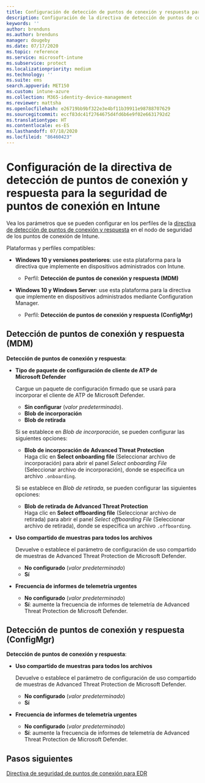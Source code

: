 ```yaml
---
title: Configuración de detección de puntos de conexión y respuesta para la seguridad de puntos de conexión de Intune | Microsoft Docs
description: Configuración de la directiva de detección de puntos de conexión y respuesta para la seguridad de puntos de conexión en Microsoft Intune
keywords: ''
author: brenduns
ms.author: brenduns
manager: dougeby
ms.date: 07/17/2020
ms.topic: reference
ms.service: microsoft-intune
ms.subservice: protect
ms.localizationpriority: medium
ms.technology: ''
ms.suite: ems
search.appverid: MET150
ms.custom: intune-azure
ms.collection: M365-identity-device-management
ms.reviewer: mattsha
ms.openlocfilehash: e26719bb9bf322e3e4bf11b39911e98788707629
ms.sourcegitcommit: eccf83dc41f2764675d4fd6b6e9f02e6631792d2
ms.translationtype: HT
ms.contentlocale: es-ES
ms.lasthandoff: 07/18/2020
ms.locfileid: "86460423"
---
```

# <a name="endpoint-detection-and-response-policy-settings-for-endpoint-security-in-intune"></a>Configuración de la directiva de detección de puntos de conexión y respuesta para la seguridad de puntos de conexión en Intune

Vea los parámetros que se pueden configurar en los perfiles de la [directiva de detección de puntos de conexión y respuesta](../protect/endpoint-security-edr-policy.md) en el nodo de seguridad de los puntos de conexión de Intune.

Plataformas y perfiles compatibles:

- **Windows 10 y versiones posteriores**: use esta plataforma para la directiva que implemente en dispositivos administrados con Intune.
  - Perfil: **Detección de puntos de conexión y respuesta (MDM)**

- **Windows 10 y Windows Server**: use esta plataforma para la directiva que implemente en dispositivos administrados mediante Configuration Manager.
  - Perfil: **Detección de puntos de conexión y respuesta (ConfigMgr)**

## <a name="endpoint-detection-and-response-mdm"></a>Detección de puntos de conexión y respuesta (MDM)

**Detección de puntos de conexión y respuesta**:

- **Tipo de paquete de configuración de cliente de ATP de Microsoft Defender**

  Cargue un paquete de configuración firmado que se usará para incorporar el cliente de ATP de Microsoft Defender.

  - **Sin configurar** (*valor predeterminado*).
  - **Blob de incorporación**  
  - **Blob de retirada**  

  Si se establece en *Blob de incorporación*, se pueden configurar las siguientes opciones:

  - **Blob de incorporación de Advanced Threat Protection**  
    Haga clic en **Select onboarding file** (Seleccionar archivo de incorporación) para abrir el panel *Select onboarding File* (Seleccionar archivo de incorporación), donde se especifica un archivo `.onboarding`.

  Si se establece en *Blob de retirada*, se pueden configurar las siguientes opciones:
  
  - **Blob de retirada de Advanced Threat Protection**  
     Haga clic en **Select offboarding file** (Seleccionar archivo de retirada) para abrir el panel *Select offboarding File* (Seleccionar archivo de retirada), donde se especifica un archivo `.offboarding`.

- **Uso compartido de muestras para todos los archivos**  

  Devuelve o establece el parámetro de configuración de uso compartido de muestras de Advanced Threat Protection de Microsoft Defender.  
  - **No configurado** (*valor predeterminado*)
  - **Sí**

- **Frecuencia de informes de telemetría urgentes**

  - **No configurado** (*valor predeterminado*)
  - **Sí**: aumente la frecuencia de informes de telemetría de Advanced Threat Protection de Microsoft Defender.

## <a name="endpoint-detection-and-response-configmgr"></a>Detección de puntos de conexión y respuesta (ConfigMgr)

**Detección de puntos de conexión y respuesta**:

- **Uso compartido de muestras para todos los archivos**  

  Devuelve o establece el parámetro de configuración de uso compartido de muestras de Advanced Threat Protection de Microsoft Defender.  
  - **No configurado** (*valor predeterminado*)
  - **Sí**

- **Frecuencia de informes de telemetría urgentes**

  - **No configurado** (*valor predeterminado*)
  - **Sí**: aumente la frecuencia de informes de telemetría de Advanced Threat Protection de Microsoft Defender.

## <a name="next-steps"></a>Pasos siguientes

[Directiva de seguridad de puntos de conexión para EDR](../protect/endpoint-security-edr-policy.md)
